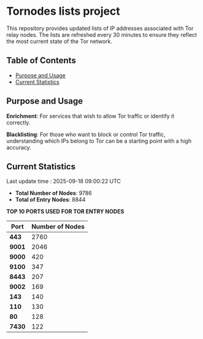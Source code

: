 # Tornodes lists project

This repository provides updated lists of IP addresses associated with Tor relay nodes. The lists are refreshed every 30 minutes to ensure they reflect the most current state of the Tor network.

## Table of Contents

- [Purpose and Usage](#purpose-and-usage)
- [Current Statistics](#current-statistics)


## Purpose and Usage

**Enrichment**: For services that wish to allow Tor traffic or identify it correctly.

**Blacklisting**: For those who want to block or control Tor traffic, understanding which IPs belong to Tor can be a starting point with a high accuracy.

## Current Statistics

Last update time : 2025-09-18 09:00:22 UTC

- **Total Number of Nodes**: 9786
- **Total of Entry Nodes**: 8844

**TOP 10 PORTS USED FOR TOR ENTRY NODES**

| **Port** | **Number of Nodes** |
|------|-----------------|
| **443**   | 2760  |
| **9001**   | 2046  |
| **9000**   | 420  |
| **9100**   | 347  |
| **8443**   | 207  |
| **9002**   | 169  |
| **143**   | 140  |
| **110**   | 130  |
| **80**   | 128  |
| **7430**   | 122  |

